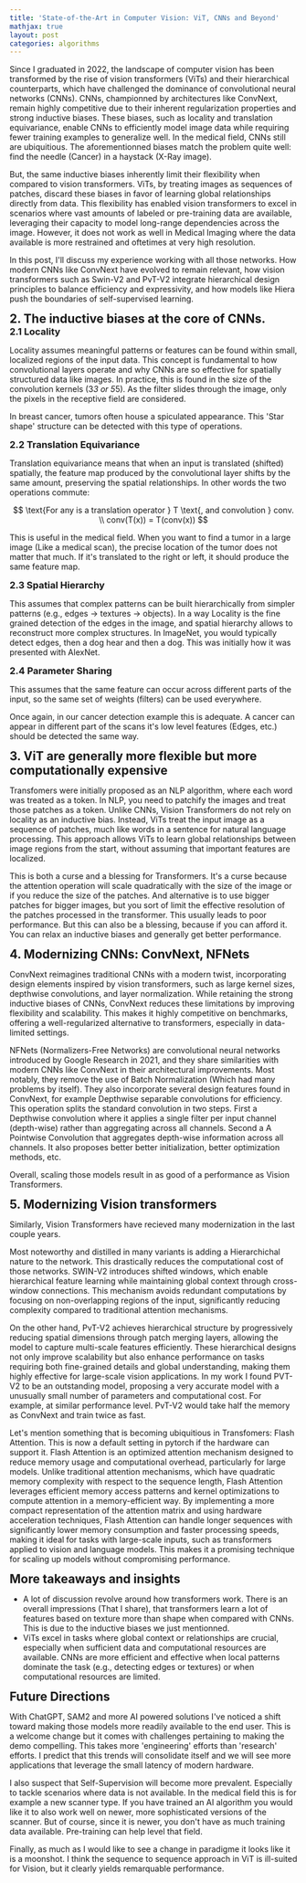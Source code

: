 ```yaml
---
title: 'State-of-the-Art in Computer Vision: ViT, CNNs and Beyond'
mathjax: true
layout: post
categories: algorithms
---
```


Since I graduated in 2022, the landscape of computer vision has been transformed by the rise of vision transformers (ViTs) and their hierarchical counterparts, which have challenged the dominance of convolutional neural networks (CNNs). CNNs, championned by architectures like ConvNext, remain highly competitive due to their inherent regularization properties and strong inductive biases. These biases, such as locality and translation equivariance, enable CNNs to efficiently model image data while requiring fewer training examples to generalize well. In the medical field, CNNs still are ubiquitious. The aforementionned biases match the problem quite well: find the needle (Cancer) in a haystack (X-Ray image).

But, the same inductive biases inherently limit their flexibility when compared to vision transformers. ViTs, by treating images as sequences of patches, discard these biases in favor of learning global relationships directly from data. This flexibility has enabled vision transformers to excel in scenarios where vast amounts of labeled or pre-training data are available, leveraging their capacity to model long-range dependencies across the image. However, it does not work as well in Medical Imaging where the data available is more restrained and oftetimes at very high resolution.

In this post, I'll discuss my experience working with all those networks. How modern CNNs like ConvNext have evolved to remain relevant, how vision transformers such as Swin-V2 and PvT-V2 integrate hierarchical design principles to balance efficiency and expressivity, and how models like Hiera push the boundaries of self-supervised learning.


<div>
    <h2 style="margin: 0;">2. The inductive biases at the core of CNNs.</h2>
</div>

<div>
    <h3 style="margin: 0;">2.1 Locality </h3>
</div>

Locality assumes meaningful patterns or features can be found within small, localized regions of the input data. This concept is fundamental to how convolutional layers operate and why CNNs are so effective for spatially structured data like images. In practice, this is found in the size of the convolution kernels (3*3 or 5*5). As the filter slides through the image, only the pixels in the receptive field are considered.

In breast cancer, tumors often house a spiculated appearance. This 'Star shape' structure can be detected with this type of operations.


<div>
    <h3 style="margin: 0;">2.2 Translation Equivariance </h3>
</div>

Translation equivariance means that when an input is translated (shifted) spatially, the feature map produced by the convolutional layer shifts by the same amount, preserving the spatial relationships. In other words the two operations commute:

$$
\text{For any is a translation operator }  T \text{, and convolution } conv.  \\
conv(T(x)) = T(conv(x))
$$

This is useful in the medical field. When you want to find a tumor in a large image (Like a medical scan), the precise location of the tumor does not matter that much. If it's translated to the right or left, it should produce the same feature map.

<div>
    <h3 style="margin: 0;">2.3 Spatial Hierarchy</h3>
</div>

This assumes that complex patterns can be built hierarchically from simpler patterns (e.g., edges → textures → objects). In a way Locality is the fine grained detection of the edges in the image, and spatial hierarchy allows to reconstruct more complex structures. In ImageNet, you would typically detect edges, then a dog hear and then a dog. This was initially how it was presented with AlexNet. 

<div>
    <h3 style="margin: 0;">2.4 Parameter Sharing</h3>
</div>

This assumes that the same feature can occur across different parts of the input, so the same set of weights (filters) can be used everywhere.

Once again, in our cancer detection example this is adequate. A cancer can appear in different part of the scans it's low level features (Edges, etc.) should be detected the same way.

<div><h2 style="margin: 0;">3. ViT are generally more flexible but more computationally expensive</h2></div>

Transfomers were initially proposed as an NLP algorithm, where each word was treated as a token. In NLP, you need to patchify the images and treat those patches as a token. Unlike CNNs, Vision Transformers do not rely on locality as an inductive bias. Instead, ViTs treat the input image as a sequence of patches, much like words in a sentence for natural language processing. This approach allows ViTs to learn global relationships between image regions from the start, without assuming that important features are localized.

This is both a curse and a blessing for Transformers. It's a curse because the attention operation will scale quadratically with the size of the image or if you reduce the size of the patches. And alternative is to use bigger patches for bigger images, but you sort of limit the effective resolution of the patches processed in the transformer. This usually leads to poor performance. But this can also be a blessing, because if you can afford it. You can relax an inductive biases and generally get better performance.

<div><h2 style="margin: 0;">4. Modernizing CNNs: ConvNext, NFNets</h2></div>

ConvNext reimagines traditional CNNs with a modern twist, incorporating design elements inspired by vision transformers, such as large kernel sizes, depthwise convolutions, and layer normalization. While retaining the strong inductive biases of CNNs, ConvNext reduces these limitations by improving flexibility and scalability. This makes it highly competitive on benchmarks, offering a well-regularized alternative to transformers, especially in data-limited settings.

NFNets (Normalizers-Free Networks) are convolutional neural networks introduced by Google Research in 2021, and they share similarities with modern CNNs like ConvNext in their architectural improvements. Most notably, they remove the use of Batch Normalization (Which had many problems by itself). They also incorporate several design features found in ConvNext, for example Depthwise separable convolutions for efficiency. This operation splits the standard convolution in two steps. First a Depthwise convolution where it applies a single filter per input channel (depth-wise) rather than aggregating across all channels. Second a A Pointwise Convolution that aggregates depth-wise information across all channels. It also proposes better better initialization, better optimization methods, etc.

Overall, scaling those models result in as good of a performance as Vision Transformers.

<div><h2 style="margin: 0;">5. Modernizing Vision transformers</h2></div>

Similarly, Vision Transformers have recieved many modernization in the last couple years.

Most noteworthy and distilled in many variants is adding a Hierarchichal nature to the network. This drastically reduces the computational cost of those networks. SWIN-V2 introduces shifted windows, which enable hierarchical feature learning while maintaining global context through cross-window connections. This mechanism avoids redundant computations by focusing on non-overlapping regions of the input, significantly reducing complexity compared to traditional attention mechanisms.

On the other hand, PvT-V2 achieves hierarchical structure by progressively reducing spatial dimensions through patch merging layers, allowing the model to capture multi-scale features efficiently. These hierarchical designs not only improve scalability but also enhance performance on tasks requiring both fine-grained details and global understanding, making them highly effective for large-scale vision applications. In my work I found PVT-V2 to be an outstanding model, proposing a very accurate model with a unusually small number of parameters and computational cost. For example, at similar performance level. PvT-V2 would take half the memory as ConvNext and train twice as fast.

Let's mention something that is becoming ubiquitious in Transfomers: Flash Attention. This is now a default setting in pytorch if the hardware can support it. Flash Attention is an optimized attention mechanism designed to reduce memory usage and computational overhead, particularly for large models. Unlike traditional attention mechanisms, which have quadratic memory complexity with respect to the sequence length, Flash Attention leverages efficient memory access patterns and kernel optimizations to compute attention in a memory-efficient way. By implementing a more compact representation of the attention matrix and using hardware acceleration techniques, Flash Attention can handle longer sequences with significantly lower memory consumption and faster processing speeds, making it ideal for tasks with large-scale inputs, such as transformers applied to vision and language models. This makes it a promising technique for scaling up models without compromising performance.

<div><h2 style="margin: 0;">More takeaways and insights</h2></div>

- A lot of discussion revolve around how transformers work. There is an overall impressions (That I share), that transformers learn a lot of features based on texture more than shape when compared with CNNs. This is due to the inductive biases we just mentionned.
- ViTs excel in tasks where global context or relationships are crucial, especially when sufficient data and computational resources are available. CNNs are more efficient and effective when local patterns dominate the task (e.g., detecting edges or textures) or when computational resources are limited.

<div><h2 style="margin: 0;"> Future Directions</h2></div>

With ChatGPT, SAM2 and more AI powered solutions I've noticed a shift toward making those models more readily available to the end user. This is a welcome change but it comes with challenges pertaining to making the demo compelling. This takes more 'engineering' efforts than 'research' efforts. I predict that this trends will consolidate itself and we will see more applications that leverage the small latency of modern hardware.

I also suspect that Self-Supervision will become more prevalent. Especially to tackle scenarios where data is not available. In the medical field this is for example a new scanner type. If you have trained an AI algorithm you would like it to also work well on newer, more sophisticated versions of the scanner. But of course, since it is newer, you don't have as much training data available. Pre-training can help level that field.

Finally, as much as I would like to see a change in paradigme it looks like it is a moonshot.
I think the sequence to sequence approach in ViT is ill-suited for Vision, but it clearly yields remarquable performance.